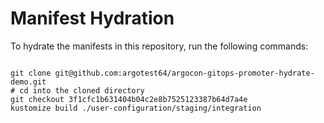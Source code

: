 
# Manifest Hydration

To hydrate the manifests in this repository, run the following commands:

```shell

git clone git@github.com:argotest64/argocon-gitops-promoter-hydrate-demo.git
# cd into the cloned directory
git checkout 3f1cfc1b631404b04c2e8b7525123387b64d7a4e
kustomize build ./user-configuration/staging/integration
```